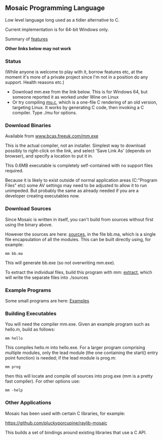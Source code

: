 ## Mosaic Programming Language

Low level language long used as a tidier alternative to C.

Current implementation is for 64-bit Windows only.

Summary of [features](../mfeatures.md)

**Other links below may not work**

### Status

(While anyone is welcome to play with it, borrow features etc, at the moment it's more of a private project since I'm not in a position do any support. Health reasons etc.)

* Download mm.exe from the link below. This is for Windows 64, but someone reported it as worked under Wine on Linux
* Or try compiling [mu.c](../mu.c), which is a one-file C rendering of an old version, targeting Linux. It works by generating C code, then invoking a C compiler. Type ./mu for options.

### Download Binaries

Available from www.bcas.freeuk.com/mm.exe

This is the actual compiler, not an installer. Simplest way to download possibly to right-click on the link, and select 'Save Link As' (depends on browser), and specify a location to put it in.

This 0.6MB executable is completely self-contained with no support files required.

Because it is likely to exist outside of normal application areas (C:\"Program Files" etc) some AV settings may need to be adjusted to allow it to run unimpeded. But probably the same as already needed if you are a developer creating executables now.

### Download Sources

Since Mosaic is written in itself, you can't build from sources without first using the binary above.

However the sources are here: [sources](../sources), in the file bb.ma, which is a single file encapsulation of all the modules. This can be built directly using, for example:

    mm bb.ma

This will generate bb.exe (so not overwriting mm.exe).

To extract the individual files, build this program with mm: [extract](../Examples/extract.m), which will write the separate files into ./sources


### Example Programs

Some small programs are here: [Examples](../Examples)

### Building Executables

You will need the compiler mm.exe. Given an example program such as hello.m, build as follows:

    mm hello

This compiles hello.m into hello.exe. For a larger program comprising multiple modules, only the lead module (the one containing the start() entry point function) is needed; if the lead module is prog.m:

    mm prog

then this will locate and compile *all* sources into prog.exe (mm is a pretty fast compiler). For other options use:

    mm -help

### Other Applications

Mosaic has been used with certain C libraries, for example:

https://github.com/pluckyporcupine/raylib-mosaic

This builds a set of bindings around existing libraries that use a C API.


